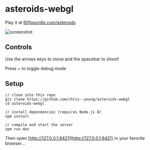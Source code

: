 # asteroids-webgl

Play it at [60fpsordie.com/asteroids](http://60fpsordie.com/asteroids)

![screenshot](https://github.com/chris--young/asteroids-webgl/blob/master/screenshot.png)

## Controls

Use the arrows keys to move and the spacebar to shoot!

Press ~ to toggle debug mode

## Setup

```
// clone into this repo
git clone https://github.com/chris--young/asteroids-webgl
cd asteroids-webgl

// install dependencies (requires Node.js 8)
npm install

// compile and start the server
npm run dev
```

Then open [http://127.0.0.1:8421](http://127.0.0.1:8421) in your favorite browser...
